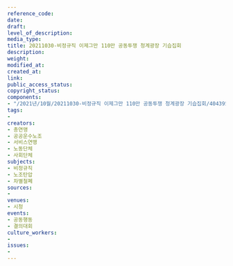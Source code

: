 ```yaml
---
reference_code: 
date: 
draft: 
level_of_description: 
media_type: 
title: 20211030-비정규직 이제그만 110만 공동투쟁 청계광장 기습집회
description: 
weight: 
modified_at: 
created_at: 
link: 
public_access_status: 
copyright_status: 
components:
- "/2021년/10월/20211030-비정규직 이제그만 110만 공동투쟁 청계광장 기습집회/404395_63464_3841.jpg"
tags:
- 
creators:
- 총연맹
- 공공운수노조
- 서비스연맹
- 노동단체
- 사회단체
subjects:
- 비정규직
- 노조탄압
- 차별철폐
sources:
- 
venues:
- 시청
events:
- 공동행동
- 결의대회
culture_workers:
- 
issues:
- 
---
```

